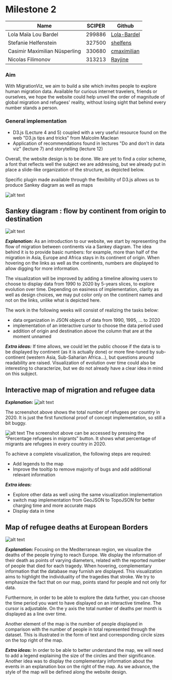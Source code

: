 # Milestone 2

| Name | SCIPER | Github |
| ---- | ------ | ------ |
| Lola Maïa Lou Bardel | 299886 | [Lola-Bardel](https://github.com/Lola-Bardel) |
| Stefanie Helfenstein | 327500 | [shelfens](https://github.com/shelfens) |
| Casimir Maximilian Nüsperling | 330680 | [cmaximilian](https://github.com/cmaximilian) |
| Nicolas Filimonov | 313213 | [Rayjine](https://github.com/Rayjine) |

### Aim
With MigrationViz, we aim to build a site which invites people to explore human migration data. Available for curious internet travelers, friends or ourselves, we hope the website could help unveil the order of magnitude of global migration and refugees' reality, without losing sight that behind every number stands a person. 

### General implementation
<ul>
<li>D3.js (Lecture 4 and 5)  coupled with a very useful resource found on the web "D3.js tips and tricks" from Malcolm Maclean</li>
<li> Application of recommendations found in lectures "Do and don't in data viz" (lecture 7) and storytelling (lecture 12)</li>
</ul>

Overall, the website design is to be done. We are yet to find a color scheme, a font that reflects well the subject we are addressing, but we already put in place a slide-like organization of the structure, as depicted below.

Specific plugin made available through the flexibility of D3.js allows us to produce Sankey diagram as well as maps

<img src="../images/sketch_website.png" alt="alt text" />

## Sankey diagram : flow by continent from origin to destination
<img src="../images/sketch_sankey.png" alt="alt text" />

**_Explanation:_** As an introduction to our website, we start by representing the flow of migration between continents via a Sankey diagram. The idea behind it is to provide basic numbers: for example, more than half of the migration in Asia, Europe and Africa stays in its continent of origin. When hovering on the links as well as the continents, numbers are displayed to allow digging for more information. 

The visualization will be improved by adding a timeline allowing users to choose to display data from 1990 to 2020 by 5-years slices, to explore evolution over time. Depending on easiness of implementation, clarity as well as design choices, we may put color only on the continent names and not on the links, unlike what is depicted here. 

The work in the following weeks will consist of realizing the tasks below:
<ul>
  <li> data organization in JSON objects of data from 1990, 1995, ... to 2020 </li>
  <li> implementation of an interactive cursor to choose the data period used </li>
  <li> addition of origin and destination above the column that are at the moment unnamed </li>
</ul>

**_Extra ideas:_** If time allows, we could let the public choose if the data is to be displayed by continent (as it is actually done) or more fine-tuned by sub-continent (western Asia, Sub-Saharian Africa…), but questions around readability are raised. Visualization of evolution over time could also be interesting to characterize, but we do not already have a clear idea in mind on this subject.

## Interactive map of migration and refugee data 
**_Explanation:_** 
<img src="../images/sketch_migr1.png" alt="alt text" />

The screenshot above shows the total number of refugees per country in 2020. It is just the first functional proof of concept  implementation, so still a bit buggy. 

<img src="../images/sketch_migr2.png" alt="alt text" />
The screenshot above can be accessed by pressing the “Percentage refugees in migrants” button. It shows what percentage of migrants are refugees in every country in 2020.

To achieve a complete visualization, the following steps are required:
<ul>
  <li> Add legends to the map</li>
  <li> Improve the tooltip to remove majority of bugs and add additional relevant information</li>
</ul>

**_Extra ideas:_** 
<ul>
  <li> Explore other data as well using the same visualization implementation</li>
  <li> switch map implementation from GeoJSON to TopoJSON for better charging time and more accurate maps  </li>
  <li> Display data in time</li>
</ul>

## Map of refugee deaths at European Borders
<img src="../images/sketch_europe.png" alt="alt text" />

**_Explanation:_** Focusing on the Mediterranean region, we visualize the deaths of the people trying to reach Europe. We display the information of their death as points of varying diameters, related with the reported number of people that died for each tragedy. When hovering, complementary information that the database may furnish are displayed. This visualization aims to highlight the individuality of the tragedies that stroke. We try to emphasize the fact that on our map, points stand for people and not only for data. 

Furthermore, in order to be able to explore the data further, you can choose the time period you want to have displayed on an interactive timeline. The cursor is adjustable. On the y axis the total number of deaths per month is displayed as a line over time. 

Another element of the map is the number of people displayed in comparison with the number of people in total represented through the dataset. This is illustrated in the form of text and corresponding circle sizes on the top right of the map. 

**_Extra ideas:_** In order to be able to better understand the map, we will need to add a legend explaining the size of the circles and their significance. Another idea was to display the complementary information about the events in an explanation box on the right of the map. As we advance, the style of the map will be defined along the website design.



